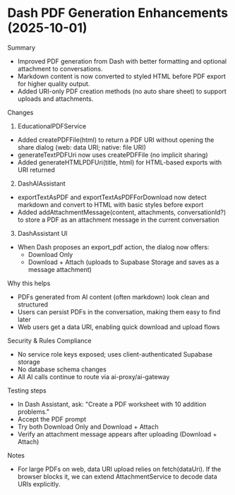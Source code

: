 # Dash PDF Generation Enhancements (2025-10-01)

Summary
- Improved PDF generation from Dash with better formatting and optional attachment to conversations.
- Markdown content is now converted to styled HTML before PDF export for higher quality output.
- Added URI-only PDF creation methods (no auto share sheet) to support uploads and attachments.

Changes
1) EducationalPDFService
- Added createPDFFile(html) to return a PDF URI without opening the share dialog (web: data URI; native: file URI)
- generateTextPDFUri now uses createPDFFile (no implicit sharing)
- Added generateHTMLPDFUri(title, html) for HTML-based exports with URI returned

2) DashAIAssistant
- exportTextAsPDF and exportTextAsPDFForDownload now detect markdown and convert to HTML with basic styles before export
- Added addAttachmentMessage(content, attachments, conversationId?) to store a PDF as an attachment message in the current conversation

3) DashAssistant UI
- When Dash proposes an export_pdf action, the dialog now offers:
  - Download Only
  - Download + Attach (uploads to Supabase Storage and saves as a message attachment)

Why this helps
- PDFs generated from AI content (often markdown) look clean and structured
- Users can persist PDFs in the conversation, making them easy to find later
- Web users get a data URI, enabling quick download and upload flows

Security & Rules Compliance
- No service role keys exposed; uses client-authenticated Supabase storage
- No database schema changes
- All AI calls continue to route via ai-proxy/ai-gateway

Testing steps
- In Dash Assistant, ask: "Create a PDF worksheet with 10 addition problems."
- Accept the PDF prompt
- Try both Download Only and Download + Attach
- Verify an attachment message appears after uploading (Download + Attach)

Notes
- For large PDFs on web, data URI upload relies on fetch(dataUri). If the browser blocks it, we can extend AttachmentService to decode data URIs explicitly.
